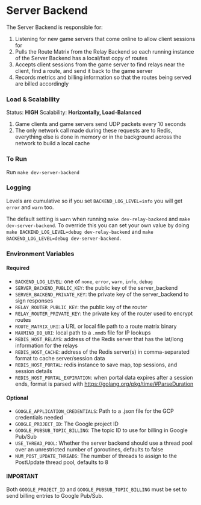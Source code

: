 # Server Backend

The Server Backend is responsible for:

1. Listening for new game servers that come online to allow client sessions for
2. Pulls the Route Matrix from the Relay Backend so each running instance of the Server Backend has a local/fast copy of routes
3. Accepts client sessions from the game server to find relays near the client, find a route, and send it back to the game server
4. Records metrics and billing information so that the routes being served are billed accordingly

### Load & Scalability

Status: **HIGH**
Scalability: **Horizontally, Load-Balanced**

1. Game clients and game servers send UDP packets every 10 seconds
2. The only network call made during these requests are to Redis, everything else is done in memory or in the background across the network to build a local cache

### To Run

Run `make dev-server-backend`

### Logging

Levels are cumulative so if you set `BACKEND_LOG_LEVEL=info` you will get `error` and `warn` too.

The default setting is `warn` when running `make dev-relay-backend` and `make dev-server-backend`. To override this you can set your own value by doing `make BACKEND_LOG_LEVEL=debug dev-relay-backend` and `make BACKEND_LOG_LEVEL=debug dev-server-backend`.

### Environment Variables

#### Required

- `BACKEND_LOG_LEVEL`: one of `none`, `error`, `warn`, `info`, `debug`
- `SERVER_BACKEND_PUBLIC_KEY`: the public key of the server_backend
- `SERVER_BACKEND_PRIVATE_KEY`: the private key of the server_backend to sign responses
- `RELAY_ROUTER_PUBLIC_KEY`: the public key of the router
- `RELAY_ROUTER_PRIVATE_KEY`: the private key of the router used to encrypt routes
- `ROUTE_MATRIX_URI`: a URL or local file path to a route matrix binary
- `MAXMIND_DB_URI`: local path to a `.mmdb` file for IP lookups
- `REDIS_HOST_RELAYS`: address of the Redis server that has the lat/long information for the relays
- `REDIS_HOST_CACHE`: address of the Redis server(s) in comma-separated format to cache server/session data
- `REDIS_HOST_PORTAL`: redis instance to save map, top sessions, and session details
- `REDIS_HOST_PORTAL_EXPIRATION`: when portal data expires after a session ends, format is parsed with https://golang.org/pkg/time/#ParseDuration

#### Optional

- `GOOGLE_APPLICATION_CREDENTIALS`: Path to a .json file for the GCP credentials needed
- `GOOGLE_PROJECT_ID`: The Google project ID
- `GOOGLE_PUBSUB_TOPIC_BILLING`: The topic ID to use for billing in Google Pub/Sub
- `USE_THREAD_POOL`: Whether the server backend should use a thread pool over an unrestricted number of goroutines, defaults to false
- `NUM_POST_UPDATE_THREADS`: The number of threads to assign to the PostUpdate thread pool, defaults to 8

#### IMPORTANT

Both `GOOGLE_PROJECT_ID` and `GOOGLE_PUBSUB_TOPIC_BILLING` must be set to send billing entries to Google Pub/Sub.
